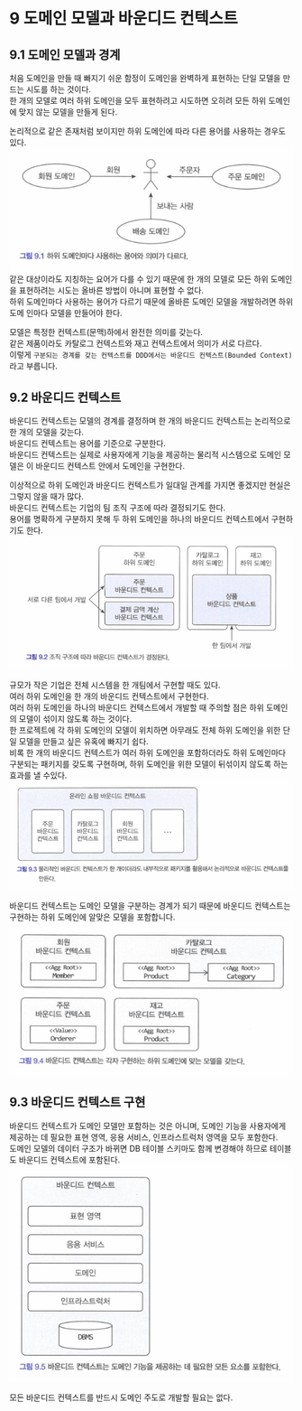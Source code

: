 # 9 도메인 모델과 바운디드 컨텍스트

## 9.1 도메인 모델과 경계
처음 도메인을 만들 때 빠지기 쉬운 함정이 도메인을 완벽하게 표현하는 단일 모델을 만드는 시도를 하는 것이다.<br>
한 개의 모델로 여러 하위 도메인을 모두 표현하려고 시도하면 오히려 모든 하위 도메인에 맞지 않는 모델을 만들게 된다.

논리적으로 같은 존재처럼 보이지만 하위 도메인에 따라 다른 용어를 사용하는 경우도 있다.<br>
<img src = "./그림 9.1.png"/><br>
같은 대상이라도 지칭하는 요어가 다를 수 있기 때문에 한 개의 모델로 모든 하위 도메인을 표현하려는 시도는 올바른 방법이 아니며 표현할 수 없다.<br>
하위 도메인마다 사용하는 용어가 다르기 때문에 올바른 도메인 모델을 개발하려면 하위 도메
인마다 모델을 만들어야 한다.

모델은 특정한 컨텍스트(문맥)하에서 완전한 의미를 갖는다.<br>
같은 제품이라도 카탈로그 컨텍스트와 재고 컨텍스트에서 의미가 서로 다르다.<br>
이렇게 `구분되는 경계를 갖는 컨텍스트를 DDD에서는 바운디드 컨텍스트(Bounded Context)`라고 부릅니다.

## 9.2 바운디드 컨텍스트
바운디드 컨텍스트는 모델의 경계를 결정하며 한 개의 바운디드 컨텍스트는 논리적으로 한 개의 모델을 갖는다.<br>
바운디드 컨텍스트는 용어를 기준으로 구분한다.<br>
바운디드 컨텍스트는 실제로 사용자에게 기능을 제공하는 물리적 시스템으로 도메인 모델은 이 바운디드 컨텍스트 안에서 도메인을 구현한다.

이상적으로 하위 도메인과 바운디드 컨텍스트가 일대일 관계를 가지면 좋겠지만 현실은 그렇지 않을 때가 많다.<br>
바운디드 컨텍스트는 기업의 팀 조직 구조에 따라 결정되기도 한다.<br>
용어를 명확하게 구분하지 못해 두 하위 도메인을 하나의 바운디드 컨텍스트에서 구현하기도 한다.
<img src = "./그림 9.2.png"/><br>

규모가 작은 기업은 전체 시스템을 한 개팀에서 구현할 때도 있다.<br>
여러 하위 도메인을 한 개의 바운디드 컨텍스트에서 구현한다.<br>
여러 하위 도메인을 하나의 바운디드 컨텍스트에서 개발할 때 주의할 점은 하위 도메인의 모델이 섞이지 않도록 하는 것이다.<br>
한 프로젝트에 각 하위 도메인의 모델이 위치하면 아무래도 전체 하위 도메인을 위한 단일 모델을 만들고 싶은 유혹에 빠지기 쉽다.<br>
비록 한 개의 바운디드 컨텍스트가 여러 하위 도메인을 포함하더라도 하위 도메인마다 구분되는 패키지를 갖도록 구현하며, 하위 도메인을 위한 모델이 뒤섞이지 않도록 하는 효과를 낼 수있다.<br>
<img src = "./그림 9.3.png"/><br>

바운디드 컨텍스트는 도메인 모델을 구분하는 경계가 되기 때문에 바운디드 컨텍스트는 구현하는 하위 도메인에 알맞은 모델을 포함합니다.<br>
<img src = "./그림 9.4.png"/><br>

## 9.3 바운디드 컨텍스트 구현
바운디드 컨텍스트가 도메인 모델만 포함하는 것은 아니며, 도메인 기능을 사용자에게 제공하는 데 필요한 표현 영역, 응용 서비스, 인프라스트럭처 영역을 모두 포함한다.<br>
도메인 모델의 데이터 구조가 바뀌면 DB 테이블 스키마도 함께 변경해야 하므로 테이블도 바운디드 컨텍스트에 포함된다.<br>
<img src = "./그림 9.5.png"/><br>

모든 바운디드 컨텍스트를 반드시 도메인 주도로 개발할 필요는 없다.<br>
